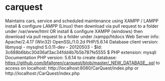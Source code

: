 # carquest
Maintains cars, service and scheduled maintenance using XAMPP / LAMPP
install & configure LAMPP (Linux) then download via pull request to a folder under /var/www/html OR
install & configure XAMPP (windows) then download via pull request to a folder under /xampp/htdocs
Web Server info:
Apache/2.4.17 (Win32) OpenSSL/1.0.2d PHP/5.6.14
Database client version: libmysql - mysqlnd 5.0.11-dev - 20120503 - $Id: 3c688b6bbc30d36af3ac34fdd4b7b5b787fe5555 $
PHP extension: mysqli Documentation
PHP version: 5.6.14
to create database:
https://github.com/bfallgren/carquest/blob/master/_NEW_DATABASE_.sql
to access on localhost:
http://localhost:8080/CarQuest/index.php or http://localhost:/CarQuest/index.php
